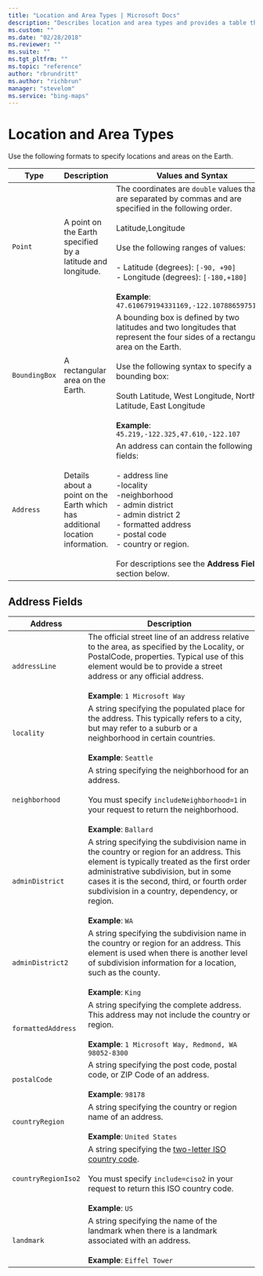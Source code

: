 ```yaml
---
title: "Location and Area Types | Microsoft Docs"
description: "Describes location and area types and provides a table that outlines the description, values, and syntax for various location and area types."
ms.custom: ""
ms.date: "02/28/2018"
ms.reviewer: ""
ms.suite: ""
ms.tgt_pltfrm: ""
ms.topic: "reference"
author: "rbrundritt"
ms.author: "richbrun"
manager: "stevelom"
ms.service: "bing-maps"
---
```


# Location and Area Types

Use the following formats to specify locations and areas on the Earth.  
  
|Type|Description|Values and Syntax|  
|----------|-----------------|-----------------------|  
|`Point`|A point on the Earth specified by a latitude and longitude.|The coordinates are `double` values that are separated by commas and are specified in the following order.<br /><br /> Latitude,Longitude<br /><br /> Use the following ranges of values:<br /><br /> - Latitude (degrees): `[-90, +90]`<br />- Longitude (degrees): `[-180,+180]`<br /><br /> **Example**: `47.610679194331169,-122.10788659751415`|
|`BoundingBox`|A rectangular area on the Earth.|A bounding box is defined by two latitudes and two longitudes that represent the four sides of a rectangular area on the Earth.<br /><br />Use the following syntax to specify a bounding box:<br /><br /> South Latitude, West Longitude, North Latitude, East Longitude<br /><br /> **Example**: `45.219,-122.325,47.610,-122.107`|  
|`Address`|Details about a point on the Earth which has additional location information.|An address can contain the following fields:<br /><br />- address line<br />-locality<br />-neighborhood<br />- admin district<br />- admin district 2<br />- formatted address<br />- postal code<br />- country or region.<br /><br />For descriptions see the **Address Fields** section below.|  
  
## Address Fields  
  
|Address|Description|  
|-------------|-----------------|  
|`addressLine`|The official street line of an address relative to the area, as specified by the Locality, or PostalCode, properties. Typical use of this element would be to provide a street address or any official address.<br /><br /> **Example**: `1 Microsoft Way`|  
|`locality`|A string specifying the populated place for the address. This typically refers to a city, but may refer to a suburb or a neighborhood in certain countries.<br /><br /> **Example**: `Seattle`|  
|`neighborhood`|A string specifying the neighborhood for an address.<br /><br /> You must specify `includeNeighborhood=1` in your request to return the neighborhood.<br /><br /> **Example**: `Ballard`|  
|`adminDistrict`|A string specifying the subdivision name in the country or region for an address. This element is typically treated as the first order administrative subdivision, but in some cases it is the second, third, or fourth order subdivision in a country, dependency, or region.<br /><br />**Example**: `WA`|  
|`adminDistrict2`|A string specifying the subdivision name in the country or region for an address. This element is used when there is another level of subdivision information for a location, such as the county.<br /><br /> **Example**: `King`|  
|`formattedAddress`|A string specifying the complete address. This address may not include the country or region.<br /><br /> **Example**: `1 Microsoft Way, Redmond, WA 98052-8300`|  
|`postalCode`|A string specifying the post code, postal code, or ZIP Code of an address.<br /><br /> **Example**: `98178`|  
|`countryRegion`|A string specifying the country or region name of an address.<br /><br /> **Example**: `United States`|  
|`countryRegionIso2`|A string specifying the [two-letter ISO country code](https://www.iso.org/iso/country_codes.htm).<br /><br /> You must specify `include=ciso2` in your request to return this ISO country code.<br /><br /> **Example**: `US`|  
|`landmark`|A string specifying the name of the landmark when there is a landmark associated with an address.<br /><br /> **Example**: `Eiffel Tower`|